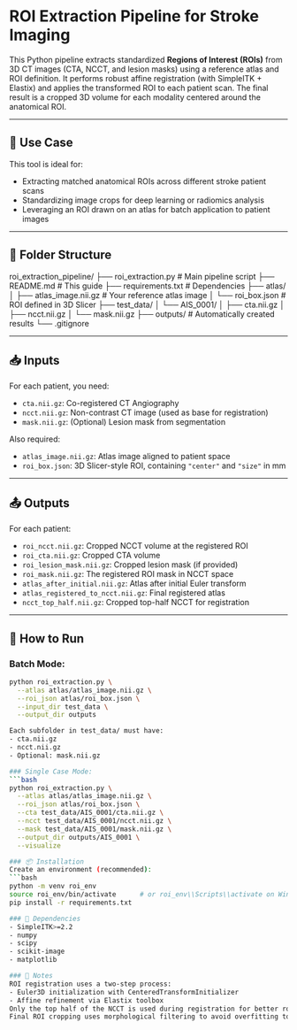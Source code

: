 # ROI Extraction Pipeline for Stroke Imaging

This Python pipeline extracts standardized **Regions of Interest (ROIs)** from 3D CT images (CTA, NCCT, and lesion masks) using a reference atlas and ROI definition. It performs robust affine registration (with SimpleITK + Elastix) and applies the transformed ROI to each patient scan. The final result is a cropped 3D volume for each modality centered around the anatomical ROI.

---

## 🧠 Use Case

This tool is ideal for:
- Extracting matched anatomical ROIs across different stroke patient scans
- Standardizing image crops for deep learning or radiomics analysis
- Leveraging an ROI drawn on an atlas for batch application to patient images

---

## 📁 Folder Structure
roi_extraction_pipeline/
├── roi_extraction.py # Main pipeline script
├── README.md # This guide
├── requirements.txt # Dependencies
├── atlas/
│ ├── atlas_image.nii.gz # Your reference atlas image
│ └── roi_box.json # ROI defined in 3D Slicer
├── test_data/
│ └── AIS_0001/
│ ├── cta.nii.gz
│ ├── ncct.nii.gz
│ └── mask.nii.gz
├── outputs/ # Automatically created results
└── .gitignore

---

## 📥 Inputs

For each patient, you need:
- `cta.nii.gz`: Co-registered CT Angiography
- `ncct.nii.gz`: Non-contrast CT image (used as base for registration)
- `mask.nii.gz`: (Optional) Lesion mask from segmentation

Also required:
- `atlas_image.nii.gz`: Atlas image aligned to patient space
- `roi_box.json`: 3D Slicer-style ROI, containing `"center"` and `"size"` in mm

---

## 📤 Outputs

For each patient:
- `roi_ncct.nii.gz`: Cropped NCCT volume at the registered ROI
- `roi_cta.nii.gz`: Cropped CTA volume
- `roi_lesion_mask.nii.gz`: Cropped lesion mask (if provided)
- `roi_mask.nii.gz`: The registered ROI mask in NCCT space
- `atlas_after_initial.nii.gz`: Atlas after initial Euler transform
- `atlas_registered_to_ncct.nii.gz`: Final registered atlas
- `ncct_top_half.nii.gz`: Cropped top-half NCCT for registration

---

## 🚀 How to Run

### Batch Mode:

```bash
python roi_extraction.py \
  --atlas atlas/atlas_image.nii.gz \
  --roi_json atlas/roi_box.json \
  --input_dir test_data \
  --output_dir outputs

Each subfolder in test_data/ must have:
- cta.nii.gz
- ncct.nii.gz
- Optional: mask.nii.gz

### Single Case Mode:
```bash
python roi_extraction.py \
  --atlas atlas/atlas_image.nii.gz \
  --roi_json atlas/roi_box.json \
  --cta test_data/AIS_0001/cta.nii.gz \
  --ncct test_data/AIS_0001/ncct.nii.gz \
  --mask test_data/AIS_0001/mask.nii.gz \
  --output_dir outputs/AIS_0001 \
  --visualize

### 📦 Installation
Create an environment (recommended):
```bash
python -m venv roi_env
source roi_env/bin/activate      # or roi_env\\Scripts\\activate on Windows
pip install -r requirements.txt

### 🔧 Dependencies
- SimpleITK>=2.2
- numpy
- scipy
- scikit-image
- matplotlib

### 📌 Notes
ROI registration uses a two-step process:
- Euler3D initialization with CenteredTransformInitializer
- Affine refinement via Elastix toolbox
Only the top half of the NCCT is used during registration for better robustness
Final ROI cropping uses morphological filtering to avoid overfitting to slanted masks

